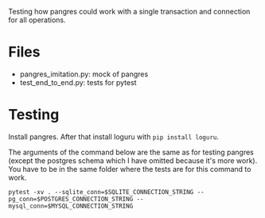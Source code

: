 Testing how pangres could work with a single transaction and connection for all operations.

# Files

* pangres_imitation.py: mock of pangres
* test_end_to_end.py: tests for pytest

# Testing

Install pangres. After that install loguru with `pip install loguru`.

The arguments of the command below are the same as for testing pangres (except the postgres schema which I have omitted because it's more work).
You have to be in the same folder where the tests are for this command to work.

```
pytest -xv . --sqlite_conn=$SQLITE_CONNECTION_STRING --pg_conn=$POSTGRES_CONNECTION_STRING --mysql_conn=$MYSQL_CONNECTION_STRING
```